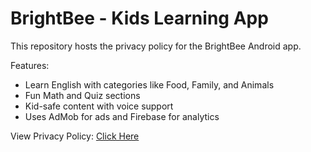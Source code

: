 # BrightBee - Kids Learning App

This repository hosts the privacy policy for the BrightBee Android app.

Features:
- Learn English with categories like Food, Family, and Animals
- Fun Math and Quiz sections
- Kid-safe content with voice support
- Uses AdMob for ads and Firebase for analytics

View Privacy Policy: [Click Here](https://ksrasel77/brightbee-privacy)
